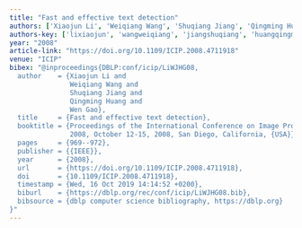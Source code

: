 ```yaml
---
title: "Fast and effective text detection"
authors: ['Xiaojun Li', 'Weiqiang Wang', 'Shuqiang Jiang', 'Qingming Huang', 'Wen Gao 0001']
authors-key: ['lixiaojun', 'wangweiqiang', 'jiangshuqiang', 'huangqingming', 'gaowen']
year: "2008"
article-link: "https://doi.org/10.1109/ICIP.2008.4711918"
venue: "ICIP"
bibex: "@inproceedings{DBLP:conf/icip/LiWJHG08,
  author    = {Xiaojun Li and
               Weiqiang Wang and
               Shuqiang Jiang and
               Qingming Huang and
               Wen Gao},
  title     = {Fast and effective text detection},
  booktitle = {Proceedings of the International Conference on Image Processing, {ICIP}
               2008, October 12-15, 2008, San Diego, California, {USA}},
  pages     = {969--972},
  publisher = {{IEEE}},
  year      = {2008},
  url       = {https://doi.org/10.1109/ICIP.2008.4711918},
  doi       = {10.1109/ICIP.2008.4711918},
  timestamp = {Wed, 16 Oct 2019 14:14:52 +0200},
  biburl    = {https://dblp.org/rec/conf/icip/LiWJHG08.bib},
  bibsource = {dblp computer science bibliography, https://dblp.org}
}"
---
```

